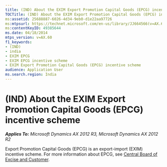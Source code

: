 ```yaml
---
title: (IND) About the EXIM Export Promotion Capital Goods (EPCG) incentive scheme
TOCTitle: (IND) About the EXIM Export Promotion Capital Goods (EPCG) incentive scheme
ms:assetid: 25688887-6026-4d34-9eb0-d1e22aa97726
ms:mtpsurl: https://technet.microsoft.com/en-us/library/JJ664566(v=AX.60)
ms:contentKeyID: 49385644
ms.date: 04/18/2014
mtps_version: v=AX.60
f1_keywords:
- (IND)
- india
- EXIM EPCG
- EXIM EPCG incentive scheme
- EXIM Export Promotion Capital Goods (EPCG) incentive scheme
audience: Application User
ms.search.region: India
---
```


# (IND) About the EXIM Export Promotion Capital Goods (EPCG) incentive scheme 


_**Applies To:** Microsoft Dynamics AX 2012 R3, Microsoft Dynamics AX 2012 R2_

Export Promotion Capital Goods (EPCG) is an export-import (EXIM) incentive scheme. For more information about EPCG, see [Central Board of Excise and Customer](http://cbec.gov.in).

  


